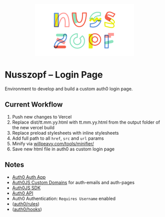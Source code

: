 <p align="center">
  <a href="https://nusszopf.org">
    <img src="../../docs/1200x630.png" alt="Nusszopf logo" height="165">
  </a>
</p>

# Nusszopf – Login Page

Environment to develop and build a custom auth0 login page.

## Current Workflow

1. Push new changes to Vercel
2. Replace dist/tt.mm.yy.html with tt.mm.yy.html from the output folder of the new vercel build
3. Replace preload stylesheets with inline stylesheets
4. Add full path to all `href`, `src` and `url` params
5. Minify via [willpeavy.com/tools/minifier/](https://www.willpeavy.com/tools/minifier/)
6. Save new html file in auth0 as custom login page

## Notes

- [Auth0 Auth App](https://community.auth0.com/t/disable-authorize-app-dialog/6939)
- [Auth0JS Custom Domains](https://auth0.com/docs/custom-domains/configure-features-to-use-custom-domains#universal-login) for auth-emails and auth-pages
- [Auth0JS SDK](https://github.com/auth0/auth0.js#auth0webauth)
- [Auth0 API](https://auth0.com/docs/api/authentication#introduction)
- Auth0 Authentication: `Requires Username` enabled
- ([auth0/rules](https://auth0.com/docs/rules))
- ([auth0/hooks](https://auth0.com/docs/hooks))
